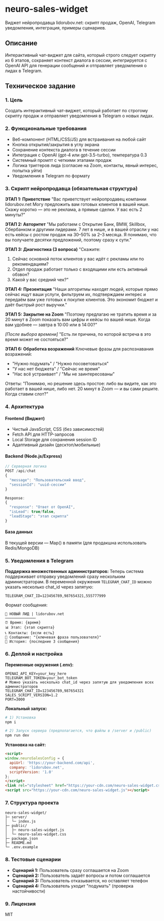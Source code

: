 # neuro-sales-widget
Виджет нейропродавца lidorubov.net: скрипт продаж, OpenAI, Telegram уведомления, интеграция, примеры сценариев.

## Описание
Интерактивный чат-виджет для сайта, который строго следует скрипту из 6 этапов, сохраняет контекст диалога в сессии, интегрируется с OpenAI API для генерации сообщений и отправляет уведомления о лидах в Telegram.

## Техническое задание

### 1. Цель
Создать интерактивный чат-виджет, который работает по строгому скрипту продаж и отправляет уведомления в Telegram о новых лидах.

### 2. Функциональные требования
- Веб-компонент (HTML/CSS/JS) для встраивания на любой сайт
- Кнопка открытия/закрытия в углу экрана
- Сохранение контекста диалога в течение сессии
- Интеграция с OpenAI (gpt-4 или gpt-3.5-turbo), температура 0.3
- Системный промпт с четкими этапами продаж
- Логика триггеров лида (согласие на Zoom, контакты, явный интерес, попытка уйти)
- Уведомления в Telegram по формату

### 3. Скрипт нейропродавца (обязательная структура)

**ЭТАП 1: Приветствие**
"Вас приветствует нейропродавец компании lidorubov.net
Могу предложить вам готовых клиентов в вашей нише. Скажу коротко — это не реклама, а прямые сделки. У вас есть 2 минуты?"

**ЭТАП 2: Авторитет**
"Мы работаем с Открытие Банк, BMW, Skillbox, Сбербанком и другими лидерами. 7 лет в нише, и в вашей отрасли у нас есть кейсы с ростом продаж на 30–50% за 2–3 месяца. Я понимаю, что вы получаете десятки предложений, поэтому сразу к сути."

**ЭТАП 3: Диагностика (3 вопроса)**
"Скажите:
1. Сейчас основной поток клиентов у вас идёт с рекламы или по рекомендациям?
2. Отдел продаж работает только с входящими или есть активный обзвон?
3. Какой у вас средний чек?"

**ЭТАП 4: Презентация**
"Наши алгоритмы находят людей, которые прямо сейчас ищут ваши услуги, фильтруем их, подтверждаем интерес и передаём вам уже готовых к покупке клиентов. Это экономит бюджет и даёт быстрый рост выручки."

**ЭТАП 5: Закрытие на Zoom**
"Поэтому предлагаю не тратить время и за 20 минут в Zoom показать вам цифры и кейсы по вашей нише. Когда вам удобнее — завтра в 10:00 или в 14:00?"

*[После выбора времени]*
"Есть ли причина, по которой встреча в это время может не состояться?"

**ЭТАП 6: Обработка возражений**
Ключевые фразы для распознавания возражений:
- "Нужно подумать" / "Нужно посоветоваться"
- "У нас нет бюджета" / "Сейчас не время"
- "Нас всё устраивает" / "Мы не заинтересованы"

Ответы:
"Понимаю, но решение здесь простое: либо вы видите, как это работает в вашей нише, либо нет. 20 минут в Zoom — и вы сами решите. Когда ставим слот?"

### 4. Архитектура

#### Frontend (Виджет)
- Чистый JavaScript, CSS (без зависимостей)
- Fetch API для HTTP-запросов
- Local Storage для сохранения session ID
- Адаптивный дизайн (десктоп/мобильные)

#### Backend (Node.js/Express)
```javascript
// Серверная логика
POST /api/chat
{
  "message": "Пользовательский ввод",
  "sessionId": "uuid-сессии"
}

Response:
{
  "response": "Ответ от OpenAI",
  "isLead": true/false,
  "leadStage": "этап скрипта"
}
```

#### База данных
В текущей версии — Map() в памяти (для продакшна использовать Redis/MongoDB)

### 5. Уведомления в Telegram

**Поддержка множественных администраторов:**
Теперь система поддерживает отправку уведомлений сразу нескольким администраторам. В переменной окружения `TELEGRAM_CHAT_ID` можно указать несколько chat_id через запятую:

```
TELEGRAM_CHAT_ID=123456789,987654321,555777999
```

Формат сообщения:
```
🎯 НОВЫЙ ЛИД | lidorubov.net
──────────────
⏰ Время: {время}
📊 Этап: {этап скрипта}
📞 Контакты: {если есть}
💬 Сообщение: "{ключевая фраза пользователя}"
🔗 История: {последние 3 сообщения}
```

### 6. Деплой и настройка

**Переменные окружения (.env):**
```
OPENAI_API_KEY=your_key_here
TELEGRAM_BOT_TOKEN=your_bot_token
# Можно указать несколько chat_id через запятую для уведомления всех администраторов
TELEGRAM_CHAT_ID=123456789,987654321
SALES_SCRIPT_VERSION=1.2
PORT=3000
```

**Локальный запуск:**
```bash
# 1) Установка
npm i

# 2) Запуск сервера (предполагается, что файлы в /server и /public)
npm run dev
```

**Установка на сайт:**
```html
<script>
window.neuroSalesConfig = {
  apiUrl: 'https://your-backend.com/api',
  company: 'lidorubov.net',
  scriptVersion: '1.0'
};
</script>
<link rel="stylesheet" href="https://your-cdn.com/neuro-sales-widget.css">
<script src="https://your-cdn.com/neuro-sales-widget.js"></script>
```

### 7. Структура проекта
```
neuro-sales-widget/
├─ server/
│  └─ index.js
├─ public/
│  ├─ neuro-sales-widget.js
│  └─ neuro-sales-widget.css
├─ package.json
├─ README.md
└─ .env.example
```

### 8. Тестовые сценарии
- **Сценарий 1:** Пользователь сразу соглашается на Zoom
- **Сценарий 2:** Пользователь задаёт вопросы и потом соглашается
- **Сценарий 3:** Пользователь отказывается, но оставляет телефон
- **Сценарий 4:** Пользователь уходит "подумать" (проверка настойчивости)

### 9. Лицензия
MIT
